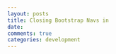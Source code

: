 ```yaml
---
layout: posts
title: Closing Bootstrap Navs in
date:
comments: true
categories: development
---
```

